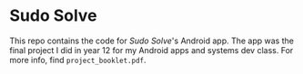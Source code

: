 # Sudo Solve
This repo contains the code for _Sudo Solve_'s Android app. The app was the final project I did in year 12 for my Android apps and systems dev class.
For more info, find `project_booklet.pdf`.
